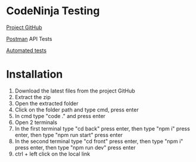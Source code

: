 
# CodeNinja Testing

[Project GitHub](https://github.com/Numenpol/CodeNinjas_API_Project)

[Postman](https://documenter.getpostman.com/view/31117425/2sA3QpCZ41) API Tests

[Automated tests](https://github.com/katzeydds/CodeNinjaTester/tree/main/docs/Test%20Scripts/e2e)

# Installation
1. Download the latest files from the project GitHub
2. Extract the zip
3. Open the extracted folder
4. Click on the folder path and type cmd, press enter
5. In cmd type "code ." and press enter
6. Open 2 terminals
7. In the first terminal type "cd back" press enter, then type "npm i" press enter, then type "npm run start" press enter
8. In the second terminal type "cd front" press enter, then type "npm i" press enter, then type "npm run dev" press enter
9. ctrl + left click on the local link
